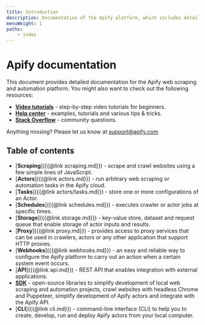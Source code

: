 ```yaml
---
title: Introduction
description: Documentation of the Apify platform, which includes detailed descriptions of Apify Actors, Storage, Proxy, and API.
menuWeight: 1
paths:
    - index
---
```


# Apify documentation

This document provides detailed documentation for the Apify web scraping and automation platform. You might also want to check out the following resources:

*   [**Video tutorials**](https://www.youtube.com/apify) - step-by-step video tutorials for beginners.
*   [**Help center**](https://help.apify.com/) - examples, tutorials and various tips & tricks.
*   [**Stack Overflow**](https://stackoverflow.com/questions/tagged/apify) - community questions.

Anything missing? Please let us know at [support@apify.com](mailto:support@apify.com)

## [](#table-of-contents)Table of contents

*   [**Scraping**]({{@link scraping.md}}) - scrape and crawl websites using a few simple lines of JavaScript.
*   [**Actors**]({{@link actors.md}}) - run arbitrary web scraping or automation tasks in the Apify cloud.
*   [**Tasks**]({{@link actors/tasks.md}}) - store one or more configurations of an Actor.
*   [**Schedules**]({{@link schedules.md}}) - executes crawler or actor jobs at specific times.
*   [**Storage**]({{@link storage.md}}) - key-value store, dataset and request queue that enable storage of actor inputs and results.
*   [**Proxy**]({{@link proxy.md}}) - provides access to proxy services that can be used in crawlers, actors or any other application that support HTTP proxies.
*   [**Webhooks**]({{@link webhooks.md}}) - an easy and reliable way to configure the Apify platform to carry out an action when a certain system event occurs.
*   [**API**]({{@link api.md}}) - REST API that enables integration with external applications.
*   [**SDK**](https://sdk.apify.com) - open-source libraries to simplify development of local web scraping and automation projects, crawl websites with headless Chrome and Puppeteer, simplify development of Apify actors and integrate with the Apify API.
*   [**CLI**]({{@link cli.md}}) - command-line interface (CLI) to help you to create, develop, run and deploy Apify actors from your local computer.

